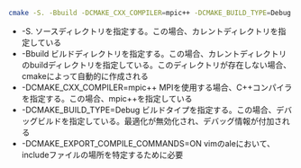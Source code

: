 ```bash
cmake -S. -Bbuild -DCMAKE_CXX_COMPILER=mpic++ -DCMAKE_BUILD_TYPE=Debug -DCMAKE_EXPORT_COMPILE_COMMANDS=ON
```

- -S. ソースディレクトリを指定する。この場合、カレントディレクトリを指定している
- -Bbuild ビルドディレクトリを指定する。この場合、カレントディレクトリのbuildディレクトリを指定している。このディレクトリが存在しない場合、cmakeによって自動的に作成される
- -DCMAKE_CXX_COMPILER=mpic++ MPIを使用する場合、C++コンパイラを指定する。この場合、mpic++を指定している
- -DCMAKE_BUILD_TYPE=Debug ビルドタイプを指定する。この場合、デバッグビルドを指定している。最適化が無効化され、デバッグ情報が付加される
- -DCMAKE_EXPORT_COMPILE_COMMANDS=ON vimのaleにおいて、includeファイルの場所を特定するために必要
